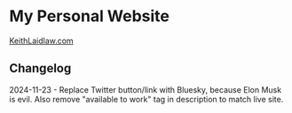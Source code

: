 # My Personal Website

[KeithLaidlaw.com](https://www.keithlaidlaw.com)

## Changelog

2024-11-23 - Replace Twitter button/link with Bluesky, because Elon Musk is evil. Also remove "available to work" tag in description to match live site.